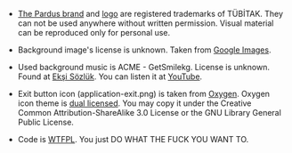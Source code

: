   * [The Pardus brand](http://www.pardus.org.tr/eng/legal/) and [logo](http://cekirdek.uludag.org.tr/~umut/pardus-logo/) are registered trademarks of TÜBİTAK. They can not be used anywhere without written permission. Visual material can be reproduced only for personal use.

  * Background image's license is unknown. Taken from [Google Images](http://www.google.com.tr/images?q=keygen).

  * Used background music is ACME - GetSmilekg. License is unknown. Found at [Ekşi Sözlük](http://www.eksisozluk.com/show.asp?t=keygen+music). You can listen it at [YouTube](http://www.youtube.com/results?search_query=ACME+-+GetSmilekg).

  * Exit button icon (application-exit.png) is taken from [Oxygen](http://www.oxygen-icons.org). Oxygen icon theme is [dual licensed](http://www.oxygen-icons.org/?page_id=4). You may copy it under the Creative Common Attribution-ShareAlike 3.0 License or the GNU Library General Public License.

  * Code is [WTFPL](http://sam.zoy.org/wtfpl). You just DO WHAT THE FUCK YOU WANT TO.